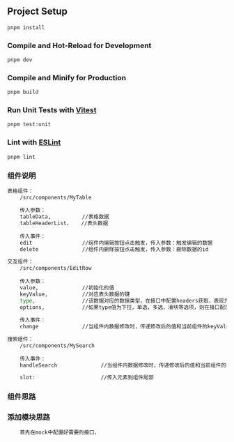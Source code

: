 
## Project Setup

```sh
pnpm install
```

### Compile and Hot-Reload for Development

```sh
pnpm dev
```

### Compile and Minify for Production

```sh
pnpm build
```

### Run Unit Tests with [Vitest](https://vitest.dev/)

```sh
pnpm test:unit
```

### Lint with [ESLint](https://eslint.org/)

```sh
pnpm lint
```

### 组件说明

```sh
表格组件：
    /src/components/MyTable
    
    传入参数：
    tableData,          //表格数据
    tableHeaderList，   //表头数据
    
    传入事件：
    edit                //组件内编辑按钮点击触发，传入参数：触发编辑的数据
    delete              //组件内删除按钮点击触发，传入参数：删除数据的id
```

```sh
交互组件：
    /src/components/EditRow
    
    传入参数：
    value,              //初始化的值
    keyValue,           //对应表头数据的键
    type,               //该数据对应的数据类型，在接口中配置headers获取，表现为数据格式为数字，字符串，下拉，多选，单选，电话，邮箱等。
    options,            //如果type值为下拉，单选，多选，滑块等选项，则在接口配置headers属性，传入组件提供选项的内容。
    
    传入事件：
    change              //当组件内数据修改时，传递修改后的值和当前组件的keyValue给父组件
```

```sh
搜索组件：
    /src/components/MySearch
    
    传入事件：
    handleSearch              //当组件内数据修改时，传递修改后的值和当前组件的keyValue给父组件

    slot:                     //传入元素到组件尾部
```


### 组件思路



### 添加模块思路

```sh
    首先在mock中配置好需要的接口，
```